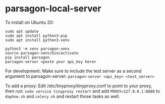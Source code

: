 # parsagon-local-server

To install on Ubuntu 20:
```
sudo apt update
sudo apt install python3-pip
sudo apt install python3-venv

python3 -m venv parsagon-venv
source parsagon-venv/bin/activate
pip install parsagon
parsagon-server <paste your api_key here>
```

For development:
Make sure to include the test server as a second argument to parsagon-server:
`parsagon-server <api_key> <test_server>`

To add a proxy:
Edit /etc/tinyproxy/tinyproxy.conf to point to your proxy, then run:
`sudo service tinyproxy restart`
and add
`PROXY=127.0.0.1:8888` to `daphne.sh` and `celery.sh` and restart those tasks as well.
